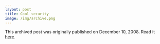 ```yaml
---
layout: post
title: Cool security
image: /img/archive.png
---
```

This archived post was originally published on December 10, 2008. Read it [here](/alex.ciobanu.org/index49b1.html).
